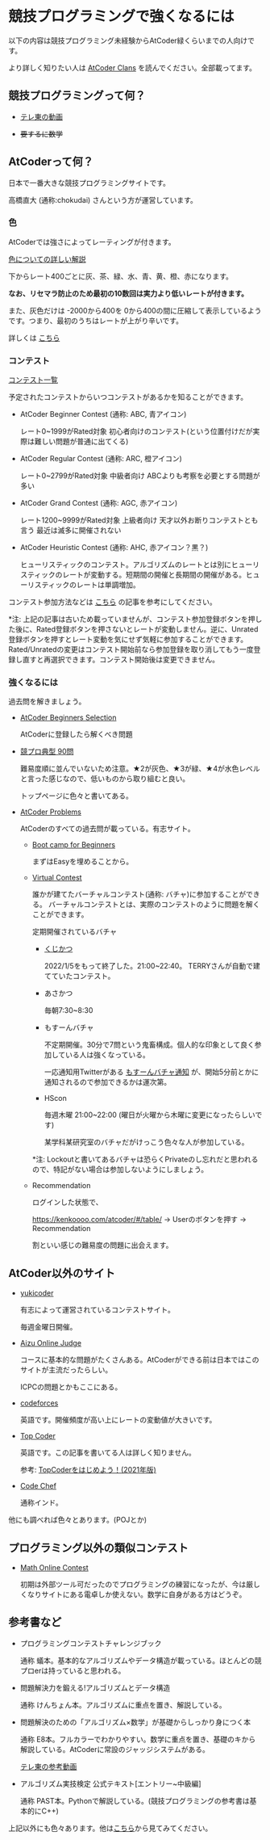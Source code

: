 <!--markdown preview等を入れるとmarkdownで見れるはずです-->

# 競技プログラミングで強くなるには

以下の内容は競技プログラミング未経験からAtCoder緑くらいまでの人向けです。

より詳しく知りたい人は [AtCoder Clans](https://kato-hiro.github.io/AtCoderClans/#gsc.tab=0)
を読んでください。全部載ってます。

## 競技プログラミングって何？

- [テレ東の動画](https://www.youtube.com/watch?v=WGNQrH0AV2k)

- <s>要するに数学</s>

## AtCoderって何？

日本で一番大きな競技プログラミングサイトです。

高橋直大 (通称:chokudai) さんという方が運営しています。

### 色

AtCoderでは強さによってレーティングが付きます。

[色についての詳しい解説](https://chokudai.hatenablog.com/entry/2019/02/11/155904)

下からレート400ごとに灰、茶、緑、水、青、黄、橙、赤になります。

<b>なお、リセマラ防止のため最初の10数回は実力より低いレートが付きます。</b>

また、灰色だけは -2000から400を 0から400の間に圧縮して表示しているようです。つまり、最初のうちはレートが上がり辛いです。

詳しくは [こちら](https://magurofly.blogspot.com/2020/10/atcodertourist.html)

### コンテスト

[コンテスト一覧](https://atcoder.jp/contests/)

予定されたコンテストからいつコンテストがあるかを知ることができます。

- AtCoder Beginner Contest (通称: ABC, 青アイコン)

  レート0~1999がRated対象  初心者向けのコンテスト(という位置付けだが実際は難しい問題が普通に出てくる)

- AtCoder Regular Contest (通称: ARC, 橙アイコン)

  レート0~2799がRated対象 中級者向け ABCよりも考察を必要とする問題が多い

- AtCoder Grand Contest (通称: AGC, 赤アイコン)
  
  レート1200~9999がRated対象 上級者向け 天才以外お断りコンテストとも言う 最近は滅多に開催されない

- AtCoder Heuristic Contest (通称: AHC, 赤アイコン？黒？)
  
  ヒューリスティックのコンテスト。アルゴリズムのレートとは別にヒューリスティックのレートが変動する。短期間の開催と長期間の開催がある。ヒューリスティックのレートは単調増加。


コンテスト参加方法などは [こちら](https://qiita.com/snaruse0608/items/9ef0f2f5b190f142cb80)  の記事を参考にしてください。

*注: 上記の記事は古いため載っていませんが、コンテスト参加登録ボタンを押した後に、Rated登録ボタンを押さないとレートが変動しません。逆に、Unrated登録ボタンを押すとレート変動を気にせず気軽に参加することができます。Rated/Unratedの変更はコンテスト開始前なら参加登録を取り消してもう一度登録し直すと再選択できます。コンテスト開始後は変更できません。

### 強くなるには

過去問を解きましょう。

- [AtCoder Beginners Selection](https://atcoder.jp/contests/abs)

  AtCoderに登録したら解くべき問題


- [競プロ典型 90問](https://atcoder.jp/contests/typical90)

  難易度順に並んでいないため注意。★2が灰色、★3が緑、★4が水色レベルと言った感じなので、低いものから取り組むと良い。

  トップページに色々と書いてある。

- [AtCoder Problems](https://kenkoooo.com/atcoder/#/table/)

  AtCoderのすべての過去問が載っている。有志サイト。

  - [Boot camp for Beginners](https://kenkoooo.com/atcoder/#/training/Boot%20camp%20for%20Beginners)

    まずはEasyを埋めることから。

  - [Virtual Contest](https://kenkoooo.com/atcoder/#/contest/recent)

    誰かが建てたバーチャルコンテスト(通称: バチャ)に参加することができる。
  バーチャルコンテストとは、実際のコンテストのように問題を解くことができます。
  
    定期開催されているバチャ

    - [くじかつ](https://www.terry-u16.net/entry/kujikatsu-contest)
  
      2022/1/5をもって終了した。21:00~22:40。 TERRYさんが自動で建てていたコンテスト。

    - あさかつ
  
      毎朝7:30~8:30

    - もすーんバチャ

      不定期開催。30分で7問という鬼畜構成。個人的な印象として良く参加している人は強くなっている。

      一応通知用Twitterがある [もすーんバチャ通知](https://twitter.com/Mosoon_V) が、開始5分前とかに通知されるので参加できるかは運次第。

    - HScon

      毎週木曜 21:00~22:00 (曜日が火曜から木曜に変更になったらしいです)

      某学科某研究室のバチャだがけっこう色々な人が参加している。

    *注: Lockoutと書いてあるバチャは恐らくPrivateのし忘れだと思われるので、特記がない場合は参加しないようにしましょう。
  
  - Recommendation

    ログインした状態で、

    https://kenkoooo.com/atcoder/#/table/ -> Userのボタンを押す -> Recommendation 

    割といい感じの難易度の問題に出会えます。

## AtCoder以外のサイト

- [yukicoder](https://yukicoder.me/)

  有志によって運営されているコンテストサイト。
  
  毎週金曜日開催。

- [Aizu Online Judge](https://onlinejudge.u-aizu.ac.jp/home)

  コースに基本的な問題がたくさんある。AtCoderができる前は日本ではこのサイトが主流だったらしい。

  ICPCの問題とかもここにある。

- [codeforces](https://codeforces.com/)

  英語です。開催頻度が高い上にレートの変動値が大きいです。

- [Top Coder](https://www.topcoder.com/)

  英語です。この記事を書いてる人は詳しく知りません。

  参考: [TopCoderをはじめよう！(2021年版)](https://qiita.com/recuraki/items/a359624c2981e82853d5)

- [Code Chef](https://www.codechef.com/)

  通称インド。

他にも調べれば色々とあります。(POJとか)

## プログラミング以外の類似コンテスト

- [Math Online Contest](https://onlinemathcontest.com/)

  初期は外部ツール可だったのでプログラミングの練習になったが、今は厳しくなりサイトにある電卓しか使えない。数学に自身がある方はどうぞ。

## 参考書など

- プログラミングコンテストチャレンジブック
  
  通称 蟻本。基本的なアルゴリズムやデータ構造が載っている。ほとんどの競プロerは持っていると思われる。

- 問題解決力を鍛える!アルゴリズムとデータ構造

  通称 けんちょん本。アルゴリズムに重点を置き、解説している。

- 問題解決のための「アルゴリズム×数学」が基礎からしっかり身につく本

  通称 E8本。フルカラーでわかりやすい。数学に重点を置き、基礎のキから解説している。AtCoderに常設のジャッジシステムがある。
  
  [テレ東の参考動画](https://www.youtube.com/watch?v=TqmcWg1aeZc)

- アルゴリズム実技検定 公式テキスト\[エントリー~中級編\]

  通称 PAST本。Pythonで解説している。(競技プログラミングの参考書は基本的にC++)

上記以外にも色々あります。他は[こちら](https://kato-hiro.github.io/AtCoderClans/media#%E6%9B%B8%E7%B1%8D)から見てみてください。


